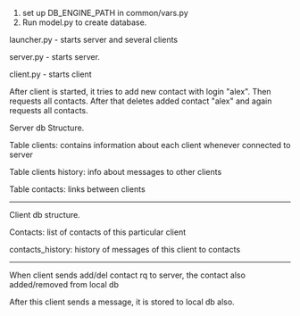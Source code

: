 1. set up DB_ENGINE_PATH in common/vars.py
2. Run model.py to create database.

launcher.py - starts server and several clients

server.py - starts server. 

client.py - starts client

After client is started, it tries to add new contact with login "alex".
Then requests all contacts.
After that deletes added contact "alex" and again requests all contacts.

Server db Structure.

Table clients:
    contains information about each client whenever connected to server

Table clients history: info about messages to other clients

Table contacts: links between clients
________________
Client db structure.

Contacts: list of contacts of this particular client

contacts_history: history of messages of this client to contacts
____

When client sends add/del contact rq to server, the contact also added/removed from local db

After this client sends a message, it is stored to local db also.
